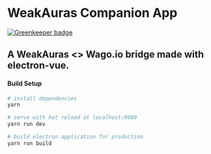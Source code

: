# WeakAuras Companion App

[![Greenkeeper badge](https://badges.greenkeeper.io/WeakAuras/WeakAuras-Companion.svg)](https://greenkeeper.io/)

## A WeakAuras <> Wago.io bridge made with electron-vue.


#### Build Setup

``` bash
# install dependencies
yarn

# serve with hot reload at localhost:9080
yarn run dev

# build electron application for production
yarn run build


```

